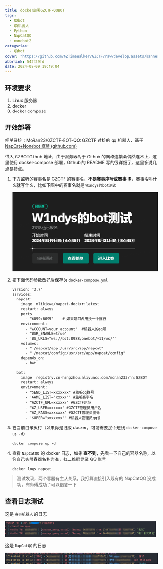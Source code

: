 ```yaml
---
title: docker部署GZCTF-QQBOT
tags:
  - QQbot
  - QQ机器人
  - Python
  - NapCatQQ
  - nonebot2
categories:
  - QQbot
cover: "https://github.com/GZTimeWalker/GZCTF/raw/develop/assets/banner.light.svg"
abbrlink: 542f29fd
date: 2024-08-09 19:49:04
---
```


## 环境要求

1. Linux 服务器
2. docker
3. docker compose

## 开始部署

相关链接：[MoRan23/GZCTF-BOT-QQ: GZCTF 对接的 qq 机器人，基于 NapCat+Nonebot 框架 (github.com)](https://github.com/MoRan23/GZCTF-BOT-QQ)

进入 GZBOTGithub 地址，由于服务器对于 Github 的网络连接会偶然连不上，这里使用 docker-compose 部署，Github 的 README 写的很详细了，这里多说几点易错点。

1. 下方监听的赛事名是 GZCTF 的赛事名，**不是赛事序号或赛事 ID**，赛事名叫什么就写什么，比如下图中的赛事名就是 `W1ndys的bot测试`

   ![image-20240809195548593](./../images/QQbot/GZCTF-BOT/image-20240809195548593.png)

2. 把下面代码参数改好后保存为 `docker-compose.yml`

   ```
   version: "3.7"
   services:
     napcat:
       image: mlikiowa/napcat-docker:latest
       restart: always
       ports:
         - "6099:6099"    # 如果端口占用换一个就行
       environment:
         - "ACCOUNT=your_account"  #机器人的qq号
         - "WSR_ENABLE=true"
         - 'WS_URLS="ws://bot:8988/onebot/v11/ws/"'
       volumes:
         - "./napcat/app:/usr/src/app/napcat"
         - "./napcat/config:/usr/src/app/napcat/config"
       depends_on:
         - bot

     bot:
       image: registry.cn-hangzhou.aliyuncs.com/moran233/nn:GZBOT
       restart: always
       environment:
         - "SEND_LIST=xxxxxxx" #监听qq群号
         - 'GAME_LIST="xxxxx"' #监听赛事名
         - "GZCTF_URL=xxxxxx" #GZCTF网址
         - "GZ_USER=xxxxxx" #GZCTF管理员用户名
         - "GZ_PASS=xxxxxxx" #GZCTF管理员密码
         - 'SUPER="xxxxxxx"' #机器人管理员qq号
   ```

3. 在当前目录执行（如果你是旧版 docker，可能需要加个短线 `docker-compose up -d`）

   ```
   docker compose up -d
   ```

4. 查看 `NapCatQQ` 的 docker 日志，如果 **查不到**，先看一下自己的容器名称，以你自己实际容器名称为准，扫二维码登录 QQ 账号

   ```
   docker logs napcat
   ```


> 测试发现，两个容器有主从关系，我打算直接引入现有的 NapCatQQ 没成功，有师傅成功了可以借鉴一下

## 查看日志测试

这是 `赛事机器人` 的日志

![image-20240809204053173](./../images/QQbot/GZCTF-BOT/image-20240809204053173.png)

这是 `NapCatQQ` 的日志

![image-20240809204210787](./../images/QQbot/GZCTF-BOT/image-20240809204210787.png)
